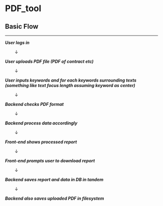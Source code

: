# PDF_tool

## **Basic Flow**
---

***User logs in***

&nbsp; &nbsp; &nbsp; &nbsp; &#8595;

***User uploads PDF file (PDF of contract etc)***

&nbsp; &nbsp; &nbsp; &nbsp; &#8595;

***User inputs keywords and for each keywords surrounding texts (something like text focus length assuming keyword as center)***

&nbsp; &nbsp; &nbsp; &nbsp; &#8595;

***Backend checks PDF format***

&nbsp; &nbsp; &nbsp; &nbsp; &#8595;

***Backend process data accordingly***

&nbsp; &nbsp; &nbsp; &nbsp; &#8595;

***Front-end shows processed report***

&nbsp; &nbsp; &nbsp; &nbsp; &#8595;

***Front-end prompts user to download report***

&nbsp; &nbsp; &nbsp; &nbsp; &#8595;

***Backend saves report and data in DB in tandem***

&nbsp; &nbsp; &nbsp; &nbsp; &#8595;

***Backend also saves uploaded PDF in filesystem***
